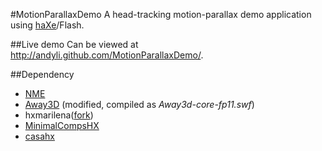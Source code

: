 #MotionParallaxDemo
A head-tracking motion-parallax demo application using [haXe](http://haxe.org/)/Flash.

##Live demo
Can be viewed at http://andyli.github.com/MotionParallaxDemo/.

##Dependency
* [NME](http://www.haxenme.org/)
* [Away3D](http://www.away3d.com/) (modified, compiled as _Away3d-core-fp11.swf_)
* hxmarilena([fork](http://code.google.com/r/andy-hxmarilena/))
* [MinimalCompsHX](https://github.com/Beeblerox/MinimalCompsHX/)
* [casahx](https://github.com/andyli/casahx)